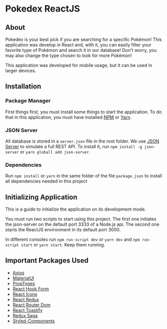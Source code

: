 # Pokedex ReactJS

## About

Pokedex is your best pick if you are searching for a specific Pokémon! This application was develop in React and, with it, you can easily filter your favorite type of Pokémon and search it in our database! Don't worry, you may also change the type chosen to look for more Pokémon!

This application was developed for mobile usage, but it can be used in larger devices.  

## Installation

### Package Manager

First things first, you must install some things to start the application. To do that in this application, you must have installed [NPM](https://www.npmjs.com/) or [Yarn](https://classic.yarnpkg.com/en/).

### JSON Server

All database is stored in a `server.json` file in the root folder. We use [JSON Server](https://www.npmjs.com/package/json-server) to simulate a full REST API. To install it, run `npm install -g json-server` or `yarn globall add json-server`.

### Dependencies

Run `npm install` or `yarn` in the same folder of the file `package.json` to install all dependencies needed in this project

## Initializing Application

This is a guide to initialize the application on its development mode.

You must run two scripts to start using this project. The first one initiates the json-server on the default port 3333 of a Node.js api. The second one starts the ReactJS environment in its default port 3000.

In different consoles run `npm run-script dev` or `yarn dev` and `npm run-script start` or `yarn start`. Keep them running.

## Important Packages Used

- [Axios](https://github.com/axios/axios)
- [MaterialUI](https://material-ui.com/)
- [PropTypes](https://www.npmjs.com/package/prop-types)
- [React Hook Form](https://react-hook-form.com/)
- [React Icons](https://react-icons.github.io/react-icons/)
- [React Redux](https://redux.js.org/)
- [React Router Dom](https://reactrouter.com/web/guides/quick-start)
- [React Toastify](https://fkhadra.github.io/react-toastify/introduction/)
- [Redux Saga](https://redux-saga.js.org/)
- [Styled-Components](https://styled-components.com/)
